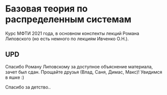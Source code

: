 # Базовая теория по распределенным системам
Курс МФТИ 2021 года, в основном конспекты лекций Романа Липовского (но есть немного по лекциям Ивченко О.Н.).


## UPD
Спасибо Роману Липовскому за доступное объяснение материала, зачет был сдан. Прощайте друзья (Влад, Саня, Димас, Макс)! Увидимся в яшке :)

Спасибо за детство..